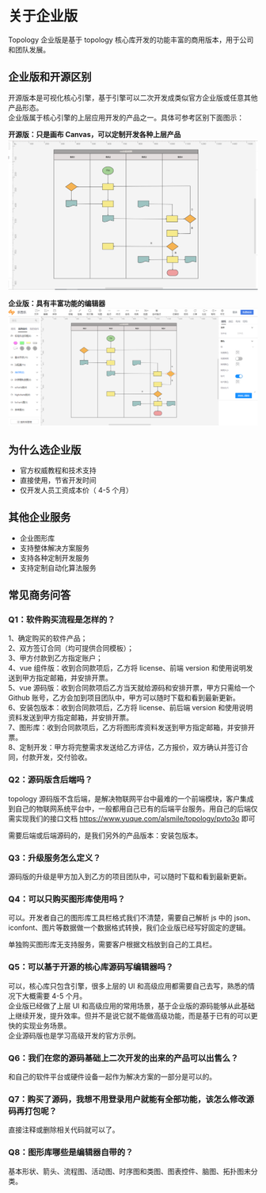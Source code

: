 # 关于企业版

Topology 企业版是基于 topology 核心库开发的功能丰富的商用版本，用于公司和团队发展。

## 企业版和开源区别

开源版本是可视化核心引擎，基于引擎可以二次开发成类似官方企业版或任意其他产品形态。  
企业版属于核心引擎的上层应用开发的产品之一。具体可参考区别下面图示：

**开源版：只是画布 Canvas，可以定制开发各种上层产品**  
![开源核心库](/img/canvas.png)

**企业版：具有丰富功能的编辑器**  
![企业版](/img/business.png)

## 为什么选企业版

- 官方权威教程和技术支持
- 直接使用，节省开发时间
- 仅开发人员工资成本价（ 4-5 个月）

## 其他企业服务

- 企业图形库
- 支持整体解决方案服务
- 支持各种定制开发服务
- 支持定制自动化算法服务

## 常见商务问答

### Q1：软件购买流程是怎样的？

1、确定购买的软件产品；  
2、双方签订合同（均可提供合同模板）；  
3、甲方付款到乙方指定账户；  
4、vue 组件版：收到合同款项后，乙方将 license、前端 version 和使用说明发送到甲方指定邮箱，并安排开票。  
5、vue 源码版：收到合同款项后乙方当天就给源码和安排开票，甲方只需给一个 Github 账号，乙方会加到项目团队中，甲方可以随时下载和看到最新更新。  
6、安装包版本：收到合同款项后，乙方将 license、前后端 version 和使用说明资料发送到甲方指定邮箱，并安排开票。  
7、图形库：收到合同款项后，乙方将图形库资料发送到甲方指定邮箱，并安排开票。  
8、定制开发：甲方将完整需求发送给乙方评估，乙方报价，双方确认并签订合同，付款开发，交付验收。

### Q2：源码版含后端吗？

topology 源码版不含后端，是解决物联网平台中最难的一个前端模块，客户集成到自己的物联网系统平台中，一般都用自己已有的后端平台服务。用自己的后端仅需实现我们的接口文档 https://www.yuque.com/alsmile/topology/pvto3o 即可

需要后端或后端源码的，是我们另外的产品版本：安装包版本。

### Q3：升级服务怎么定义？

源码版的升级是甲方加入到乙方的项目团队中，可以随时下载和看到最新更新。

### Q4：可以只购买图形库使用吗？

可以。开发者自己的图形库工具栏格式我们不清楚，需要自己解析 js 中的 json、iconfont、图片等数据做一个数据格式转换，我们企业版已经写好固定的逻辑。

单独购买图形库无支持服务，需要客户根据文档放到自己的工具栏。

### Q5：可以基于开源的核心库源码写编辑器吗？

可以，核心库只包含引擎，很多上层的 UI 和高级应用都需要自己去写，熟悉的情况下大概需要 4-5 个月。  
企业版已经做了上层 UI 和高级应用的常用场景，基于企业版的源码能够从此基础上继续开发，提升效率。但并不是说它就不能做高级功能，而是基于已有的可以更快的实现业务场景。  
企业源码版也是学习高级开发的官方示例。

### Q6：我们在您的源码基础上二次开发的出来的产品可以出售么？

和自己的软件平台或硬件设备一起作为解决方案的一部分是可以的。

### Q7：购买了源码，我想不用登录用户就能有全部功能，该怎么修改源码再打包呢？

直接注释或删除相关代码就可以了。

### Q8：图形库哪些是编辑器自带的？

基本形状、箭头、流程图、活动图、时序图和类图、图表控件、脑图、拓扑图未分类。
